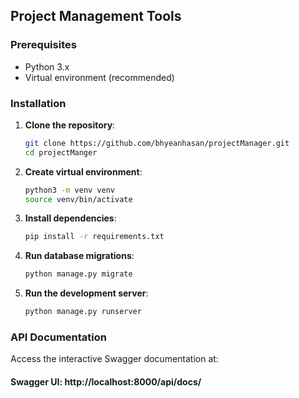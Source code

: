 ## Project Management Tools

### Prerequisites

- Python 3.x
- Virtual environment (recommended)

### Installation

1. **Clone the repository**:
   ```bash
   git clone https://github.com/bhyeanhasan/projectManager.git
   cd projectManger
   ```

2. **Create virtual environment**:
   ```bash
   python3 -m venv venv
   source venv/bin/activate
   ```

3. **Install dependencies**:
   ```bash
   pip install -r requirements.txt
   ```
4. **Run database migrations**:
   ```bash
   python manage.py migrate
   ```
5. **Run the development server**:
   ```bash
   python manage.py runserver
    ```

### API Documentation

Access the interactive Swagger documentation at:

#### Swagger UI: http://localhost:8000/api/docs/
